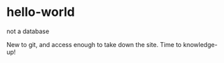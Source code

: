 # hello-world
not a database

New to git, and access enough to take down the site. Time to knowledge-up!
